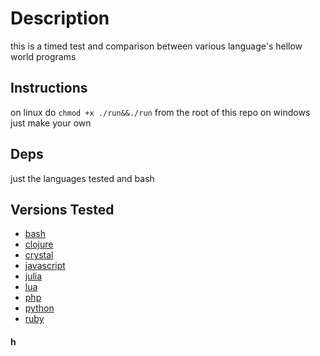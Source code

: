 # Description
this is a timed test and comparison between various language's hellow world programs
## Instructions
  on linux do `chmod +x ./run&&./run` from the root of this repo
  on windows just make your own
## Deps
just the languages tested and bash
## Versions Tested
- [bash](bash/README.md)
- [clojure](clojure/README.md)
- [crystal](crystal/README.md)
- [javascript](javascript/README.md)
- [julia](julia/README.md)
- [lua](lua/README.md)
- [php](php/README.md)
- [python](python/README.md)
- [ruby](ruby/README.md)
#### h
